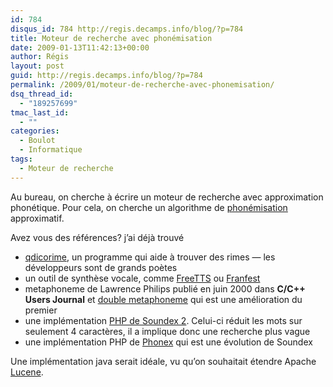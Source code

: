 ```yaml
---
id: 784
disqus_id: 784 http://regis.decamps.info/blog/?p=784
title: Moteur de recherche avec phonémisation
date: 2009-01-13T11:42:13+00:00
author: Régis
layout: post
guid: http://regis.decamps.info/blog/?p=784
permalink: /2009/01/moteur-de-recherche-avec-phonemisation/
dsq_thread_id:
  - "189257699"
tmac_last_id:
  - ""
categories:
  - Boulot
  - Informatique
tags:
  - Moteur de recherche
---
```

Au bureau, on cherche à écrire un moteur de recherche avec approximation phonétique. Pour cela, on cherche un algorithme de [phonémisation](http://fr.wikipedia.org/wiki/Phon%C3%A8me) approximatif.

Avez vous des références? j’ai déjà trouvé

  * [qdicorime](http://dev.ignu.fr/qdicorime/trunk/fabricationbase/perlmodule/Lingua-FR-Phonemise/lib/Lingua/FR/Phonemise.pm), un programme qui aide à trouver des rimes &#8212; les développeurs sont de grands poètes
  * un outil de synthèse vocale, comme [FreeTTS](http://freetts.sourceforge.net/) ou [Franfest](http://www.culte.org/projets/biglux/devel/lao/franfest.shtml/)
  * metaphoneme de Lawrence Philips publié en juin 2000 dans **C/C++ Users Journal** et [double metaphoneme](http://www.phpclasses.org/browse/package/240.html) qui est une amélioration du premier
  * une implémentation [PHP de Soundex 2](http://www.phpclasses.org/browse/package/2972.html). Celui-ci réduit les mots sur seulement 4 caractères, il a implique donc une recherche plus vague
  * une implémentation PHP de [Phonex](http://www.phpclasses.org/browse/package/2974.html) qui est une évolution de Soundex

Une implémentation java serait idéale, vu qu’on souhaitait étendre Apache [Lucene](http://lucene.apache.org).

